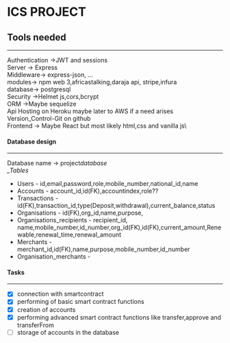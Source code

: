 # ICS PROJECT

## Tools needed

---

Authentication ->JWT and sessions\
Server -> Express\
Middleware-> express-json, ...\
modules-> npm web 3,africastalking,daraja api, stripe,infura\
database-> postgresql\
Security ->Helmet js,cors,bcrypt\
ORM ->Maybe sequelize\
Api Hosting on Heroku maybe later to AWS if a need arises\
Version_Control-Git on github\
Frontend -> Maybe React but most likely html,css and vanilla js\

#### Database design

---

Database name -> project*database\
\_Tables*

- Users - id,email,password,role,mobile_number,national_id,name
- Accounts - account_id,id(FK),accountindex,role??
- Transactions - id(FK),transaction_id,type(Deposit,withdrawal),current_balance,status
- Organisations - id(FK),org_id,name,purpose,
- Organisations_recipients - recipient_id, name,mobile_number,id_number,org_id(FK),id(FK),current_amount,Renewable,renewal_time,renewal_amount
- Merchants - merchant_id,id(FK),name,purpose,mobile_number,id_number
- Organisation_merchants -

#### Tasks

---

- [x] connection with smartcontract
- [x] performing of basic smart contract functions
- [x] creation of accounts
- [x] performing advanced smart contract functions like transfer,approve and transferFrom
- [ ] storage of accounts in the database

